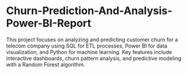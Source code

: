 # Churn-Prediction-And-Analysis-Power-BI-Report
This project focuses on analyzing and predicting customer churn for a telecom company using SQL for ETL processes, Power BI for data visualization, and Python for machine learning. Key features include interactive dashboards, churn pattern analysis, and predictive modeling with a Random Forest algorithm. 
